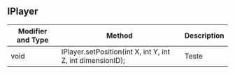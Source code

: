 ## IPlayer



Modifier and Type | Method | Description
------- | ------------- | ----------------------------------
void |IPlayer.setPosition(int X, int Y, int Z, int dimensionID);| Teste
